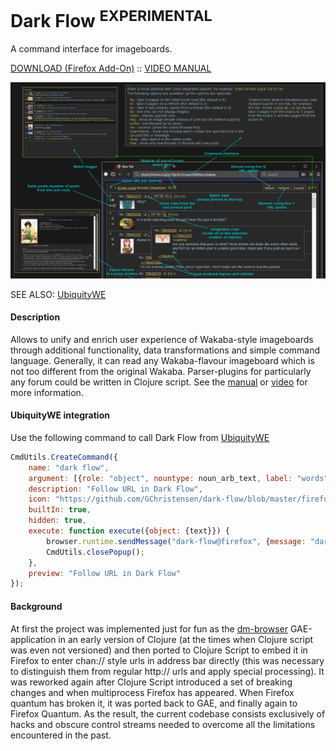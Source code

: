 Dark Flow <sup>EXPERIMENTAL</sup>
=========

A command interface for imageboards.

[DOWNLOAD (Firefox Add-On)](https://github.com/GChristensen/dark-flow/releases/download/v0.2.0.25/dark_flow.xpi) :: [VIDEO MANUAL](https://www.youtube.com/watch?v=QWI2CNt-snQ)

![Dark Flow video](screen.png?raw=true)

SEE ALSO: [UbiquityWE](https://github.com/GChristensen/ubichr#readme)

#### Description

Allows to unify and enrich user experience of Wakaba-style imageboards through 
additional functionality, data transformations and simple command language. Generally,
it can read any Wakaba-flavour imageboard which is not too different from the original
Wakaba. Parser-plugins for particularly any forum could be written in Clojure script. 
See the [manual](https://raw.github.com/GChristensen/dark-flow/master/manual.png) 
or [video](https://www.youtube.com/watch?v=QWI2CNt-snQ) for more information.

#### UbiquityWE integration

Use the following command to call Dark Flow from [UbiquityWE](https://github.com/GChristensen/ubichr#readme)

```javascript
CmdUtils.CreateCommand({
    name: "dark flow",
    argument: [{role: "object", nountype: noun_arb_text, label: "words"}],
    description: "Follow URL in Dark Flow",
    icon: "https://github.com/GChristensen/dark-flow/blob/master/firefox/icons/icon-32.png?raw=true",
    builtIn: true,
    hidden: true,
    execute: function execute({object: {text}}) {
        browser.runtime.sendMessage("dark-flow@firefox", {message: "dark-flow:follow-url", url: text}, null);
        CmdUtils.closePopup();
    },
    preview: "Follow URL in Dark Flow"
});
```

#### Background

At first the project was implemented just for fun as the [dm-browser](https://github.com/GChristensen/dm-browser) 
GAE-application in an early version of Clojure (at the times when Clojure script was even not 
versioned) and then ported to Clojure Script to embed it in Firefox 
to enter chan:// style urls in address bar directly (this was necessary
to distinguish them from regular http:// urls and apply special processing). 
It was reworked again after Clojure Script introduced a set of breaking changes
and when multiprocess Firefox has appeared.
When Firefox quantum has broken it, it was ported back to GAE, and finally again 
to Firefox Quantum. As the result, the current codebase consists exclusively of hacks and obscure
control streams needed to overcome all the limitations encountered in the past.
 